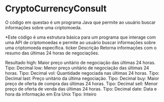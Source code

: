 # CryptoCurrencyConsult
O código em questao é um programa Java que permite ao usuário buscar informações sobre uma criptomoeda.

*Este código é uma estrutura básica para um programa que interage com uma API de criptomoedas e permite ao usuário buscar informações sobre uma criptomoeda específica. 
ticker
Descrição
Retorna informações com o resumo das últimas 24 horas de negociações.

Resultado
 high: Maior preço unitário de negociação das últimas 24 horas.
Tipo: Decimal
 low: Menor preço unitário de negociação das últimas 24 horas.
Tipo: Decimal
 vol: Quantidade negociada nas últimas 24 horas.
Tipo: Decimal
 last: Preço unitário da última negociação.
Tipo: Decimal
 buy: Maior preço de oferta de compra das últimas 24 horas.
Tipo: Decimal
 sell: Menor preço de oferta de venda das últimas 24 horas.
Tipo: Decimal
 date: Data e hora da informação em Era Unix 
Tipo: Inteiro
